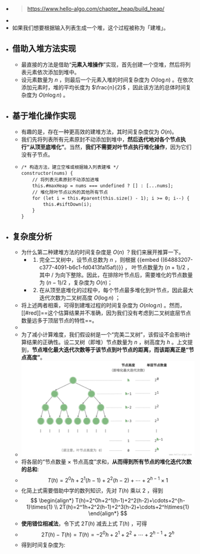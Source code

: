 - > https://www.hello-algo.com/chapter_heap/build_heap/
-
- 如果我们想要根据输入列表生成一个堆，这个过程被称为「建堆」。
- ## 借助入堆方法实现
	- 最直接的方法是借助“**元素入堆操作**”实现，首先创建一个空堆，然后将列表元素依次添加到堆中。
	- 设元素数量为 $n$ ，则最后一个元素入堆的时间复杂度为 $O(\log{n})$ 。在依次添加元素时，堆的平均长度为 $\frac{n}{2}$ ，因此该方法的总体时间复杂度为 $O(n\log⁡{n})$ 。
- ## 基于堆化操作实现
	- 有趣的是，存在一种更高效的建堆方法，其时间复杂度仅为 $O(n)$。
	- 我们先将列表所有元素原封不动添加到堆中，**然后迭代地对各个节点执行“从顶至底堆化”**。当然，**我们不需要对叶节点执行堆化操作**，因为它们没有子节点。
	- ```
	  /* 构造方法，建立空堆或根据输入列表建堆 */
	  constructor(nums) {
	      // 将列表元素原封不动添加进堆
	      this.#maxHeap = nums === undefined ? [] : [...nums];
	      // 堆化除叶节点以外的其他所有节点
	      for (let i = this.#parent(this.size() - 1); i >= 0; i--) {
	          this.#siftDown(i);
	      }
	  }
	  ```
- ## 复杂度分析
	- 为什么第二种建堆方法的时间复杂度是 $O(n)$ ？我们来展开推算一下。
		- 1. 完全二叉树中，设节点总数为 $n$ ，则根据 {{embed ((64883207-c377-4091-b6c1-fd0413fa15af))}} ， 叶节点数量为 $(n+1)/2$ ，其中 / 为向下整除。因此，在排除叶节点后，需要堆化的节点数量为 $(n−1)/2$ ，复杂度为 $O(n)$；
		- 2. 在从顶至底堆化的过程中，每个节点最多堆化到叶节点，因此最大迭代次数为二叉树高度 $O(\log⁡{n})$ ；
	- 将上述两者相乘，可得到建堆过程的时间复杂度为 $O(n\log⁡{n})$ 。然而，[[#red]]==这个估算结果并不准确，因为我们没有考虑到二叉树底层节点数量远多于顶层节点的特性==。
	-
	- 为了减小计算难度，我们假设树是一个“完美二叉树”，该假设不会影响计算结果的正确性。设二叉树（即堆）节点数量为 $n$ ，树高度为 $h$ 。上文提到，**节点堆化最大迭代次数等于该节点到叶节点的距离，而该距离正是“节点高度”**。
	- ![image.png](../assets/image_1686733869333_0.png)
	- 将各层的“节点数量 × 节点高度”求和，**从而得到所有节点的堆化迭代次数的总和**:
	- $$T(h)=2^0h+2^1(h-1)+2^2(h-2)+\cdots+2^{h-1}\times{1}$$
	- 化简上式需要借助中学的数列知识，先对 $T(h)$ 乘以 2 ，得到
	- $$
	  \begin{align*}
	  T(h)=2^0h+2^1(h-1)+2^2(h-2)+\cdots+2^{h-1}\times{1} \\
	  2T(h)=2^1h+2^2(h-1)+2^3(h-2)+\cdots+2^h\times{1}
	  \end{align*}
	  $$
	- **使用错位相减法**，令下式 $2T(h)$ 减去上式 $T(h)$ ，可得
	- $$
	  2T(h)-T(h)=T(h)=-2^0h+2^1+2^2+\cdots+2^{h-1}+2^{h}
	  $$
	- 得到时间复杂度为:
	  $$
	  $$